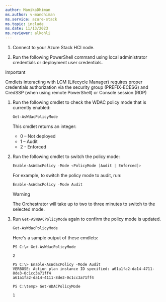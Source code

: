 ```yaml
---
author: ManikaDhiman
ms.author: v-mandhiman
ms.service: azure-stack
ms.topic: include
ms.date: 11/13/2023
ms.reviewer: alkohli
---
```


1. Connect to your Azure Stack HCI node.

1. Run the following PowerShell command using local administrator credentials or deployment user credentials.

> [!IMPORTANT]
Cmdlets interacting with LCM (Lifecycle Manager) requires proper credentials authorization via the security group (PREFIX-ECESG) and CredSSP (when using remote PowerShell) or Console session (RDP)

1. Run the following cmdlet to check the WDAC policy mode that is currently enabled:

   ```powershell
   Get-AsWdacPolicyMode
   ```
   This cmdlet returns an integer:
	
   - 0 – Not deployed
   - 1 – Audit
   - 2 - Enforced

1. Run the following cmdlet to switch the policy mode:

   ```powershell
   Enable-AsWdacPolicy -Mode <PolicyMode [Audit | Enforced]>
   ```
   
   For example, to switch the policy mode to audit, run:

   ```powershell
   Enable-AsWdacPolicy -Mode Audit
   ```

   > [!WARNING]
   > The Orchestrator will take up to two to three minutes to switch to the selected mode.

1. Run `Get-ASWDACPolicyMode` again to confirm the policy mode is updated.

   ```powershell
   Get-AsWdacPolicyMode
   ```

   Here's a sample output of these cmdlets:

   ```azurepowershell
   PS C:\> Get-AsWdacPolicyMode

   2

   PS C:\> Enable-AsWdacPolicy -Mode Audit
   VERBOSE: Action plan instance ID specified: a61a1fa2-da14-4711-8de3-0c1cc3a71ff4
   a61a1fa2-da14-4111-8de3-0c1cc3a71ff4

   PS C:\temp> Get-WDACPolicyMode

   1
   ```
